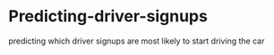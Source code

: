 # Predicting-driver-signups
predicting which driver signups are most likely to start driving the car
